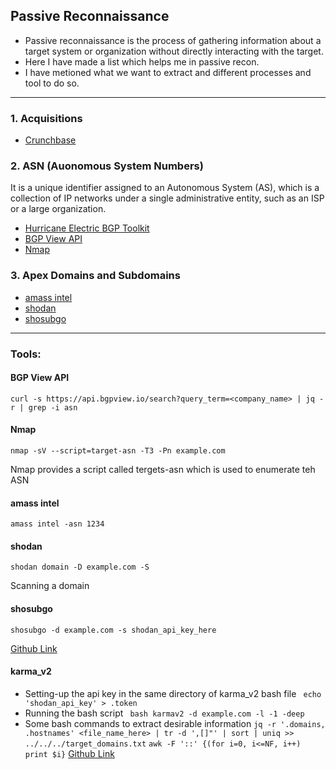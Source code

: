 ## Passive Reconnaissance  
* Passive reconnaissance is the process of gathering information about a target system or organization without directly interacting with the target.
* Here I have made a list which helps me in passive recon.
* I have metioned what we want to extract and different processes and tool to do so.
---  
### 1. Acquisitions
  * [Crunchbase](https://www.crunchbase.com/)
### 2. ASN (Auonomous System Numbers)
It is a unique identifier assigned to an Autonomous System (AS), which is a collection of IP networks under a single administrative entity, such as an ISP or a large organization.
  * [Hurricane Electric BGP Toolkit](https://bgp.he.net/)
  * [BGP View API](https://github.com/SpiderSec101/Web_Application_Security_Testing/blob/main/Recon/Passive_Recon.md#bgp-view-api)
  * [Nmap](https://github.com/SpiderSec101/Web_Application_Security_Testing/blob/main/Recon/Passive_Recon.md#nmap)
### 3. Apex Domains and Subdomains    
  * [amass intel](https://github.com/SpiderSec101/Web_Application_Security_Testing/blob/main/Recon/Passive_Recon.md#amass-intel)
  * [shodan](https://github.com/SpiderSec101/Web_Application_Security_Testing/blob/main/Recon/Passive_Recon.md#shodan)
  * [shosubgo]()


---  
### Tools:
#### BGP View API
    curl -s https://api.bgpview.io/search?query_term=<company_name> | jq -r | grep -i asn
#### Nmap  
    nmap -sV --script=target-asn -T3 -Pn example.com
Nmap provides a script called tergets-asn which is used to enumerate teh ASN  
#### amass intel
    amass intel -asn 1234
#### shodan
    shodan domain -D example.com -S
Scanning a domain
#### shosubgo
    shosubgo -d example.com -s shodan_api_key_here
   [Github Link](https://github.com/incogbyte/shosubgo)
#### karma_v2
  * Setting-up the api key in the same directory of karma_v2 bash file
    ``` echo 'shodan_api_key' > .token```
  * Running the bash script
    ``` bash karmav2 -d example.com -l -1 -deep```
  * Some bash commands to extract desirable information
    ``` jq -r '.domains, .hostnames' <file_name_here> | tr -d ',[]"' | sort | uniq >> ../../../target_domains.txt ```
    ``` awk -F '::' {(for i=0, i<=NF, i++) print $i} ```
  [Github Link](https://github.com/Dheerajmadhukar/karma_v2)                       
    

    

